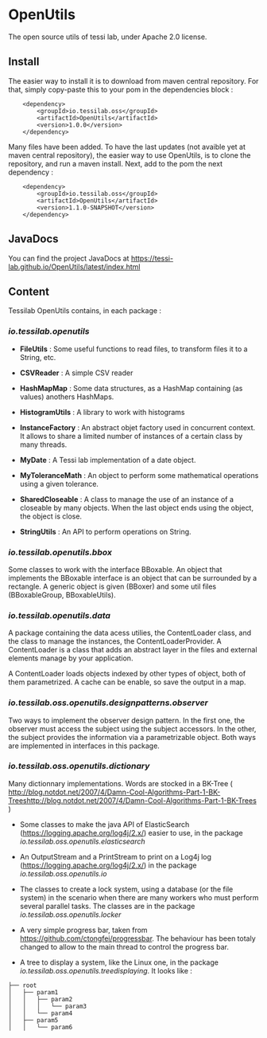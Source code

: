 # OpenUtils
The open source utils of tessi lab, under Apache 2.0 license.

## Install
The easier way to install it is to download from maven central repository. For that, simply copy-paste this to your pom in the dependencies block : 

        <dependency>
            <groupId>io.tessilab.oss</groupId>
            <artifactId>OpenUtils</artifactId>
            <version>1.0.0</version>
        </dependency>
        
Many files have been added. To have the last updates (not avaible yet at maven central repository), the easier way to use OpenUtils, is to clone the repository, and run a maven install. Next, add to the pom the next dependency : 

        <dependency>
            <groupId>io.tessilab.oss</groupId>
            <artifactId>OpenUtils</artifactId>
            <version>1.1.0-SNAPSHOT</version>
        </dependency>
        
## JavaDocs

You can find the project JavaDocs at https://tessi-lab.github.io/OpenUtils/latest/index.html

## Content 

Tessilab OpenUtils contains, in each package : 

### _io.tessilab.openutils_

* **FileUtils** : Some useful functions to read files, to transform files it to a String, etc. 

* **CSVReader** : A simple CSV reader

* **HashMapMap** : Some data structures, as a HashMap containing (as values) anothers HashMaps.

* **HistogramUtils** : A library to work with histograms

* **InstanceFactory** : An abstract objet factory used in concurrent context. It allows to share a limited number of instances of a certain class by many threads. 

* **MyDate** : A Tessi lab implementation of a date object.

* **MyToleranceMath** : An object to perform some mathematical operations using a given tolerance. 

* **SharedCloseable** : A class to manage the use of an instance of a closeable by many objects. When the last object ends using the object, the object is close. 

* **StringUtils** :  An API to perform operations on String.

### _io.tessilab.openutils.bbox_

Some classes to work with the interface BBoxable. An object that implements the BBoxable interface is an object that can be surrounded by a rectangle. A generic object is given (BBoxer) and some util files (BBoxableGroup, BBoxableUtils). 

### _io.tessilab.openutils.data_

A package containing the data acess utilies, the ContentLoader class, and the class to manage the instances, the ContentLoaderProvider. A ContentLoader is a class that adds an abstract layer in the files and external elements manage by your application. 

A ContentLoader loads objects indexed by other types of object, both of them parametrized. A cache can be enable, so save the output in a map. 

### _io.tessilab.oss.openutils.designpatterns.observer_

Two ways to implement the observer design pattern. In the first one, the observer must access the subject using the subject accessors. In the other, the subject provides the information via a parametrizable object. Both ways are implemented in interfaces in this package.

### _io.tessilab.oss.openutils.dictionary_

Many dictionnary implementations. Words are stocked in a BK-Tree ( http://blog.notdot.net/2007/4/Damn-Cool-Algorithms-Part-1-BK-Treeshttp://blog.notdot.net/2007/4/Damn-Cool-Algorithms-Part-1-BK-Trees ) 

* Some classes to make the java API of ElasticSearch (https://logging.apache.org/log4j/2.x/) easier to use, in the package _io.tessilab.oss.openutils.elasticsearch_

* An OutputStream and a PrintStream to print on a Log4j log (https://logging.apache.org/log4j/2.x/) in the package _io.tessilab.oss.openutils.io_

* The classes to create a lock system, using a database (or the file system) in the scenario when there are many workers who must perform several parallel tasks. The classes are in the package _io.tessilab.oss.openutils.locker_

* A very simple progress bar, taken from https://github.com/ctongfei/progressbar. The behaviour has been totaly changed to allow to the main thread to control the progress bar. 

* A tree to display a system, like the Linux one, in the package _io.tessilab.oss.openutils.treedisplaying_.  It looks like  : 

```
├── root 
│   ├── param1 
│   │   ├── param2 
│   │   │   └── param3
│   │   └── param4
│   ├── param5
│   │   └── param6
```

